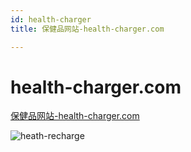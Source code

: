 ```yaml
---
id: health-charger
title: 保健品网站-health-charger.com

---
```



# health-charger.com

[保健品网站-health-charger.com](http://health-charger.com/)

![heath-recharge](/cases/heath-recharge.jpg)
